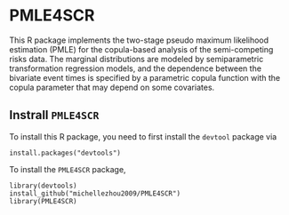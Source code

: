 # PMLE4SCR

This R package implements the two-stage pseudo maximum likelihood estimation (PMLE) for the copula-based analysis of the semi-competing risks data. The marginal distributions are modeled by semiparametric transformation regression models, and the dependence between the bivariate event times is specified by a parametric copula function with the copula parameter that may depend on some covariates.

## Instrall `PMLE4SCR`

To install this R package, you need to first install the `devtool` package via
```{r}
install.packages("devtools")
```
To install the `PMLE4SCR` package,
```{r}
library(devtools)
install_github("michellezhou2009/PMLE4SCR")
library(PMLE4SCR)
```
